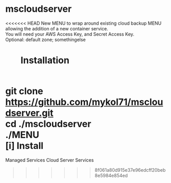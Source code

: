 # mscloudserver
<<<<<<< HEAD
New MENU to wrap around existing cloud backup MENU allowing the addition of a new container service.<br>
You will need your AWS Access Key, and Secret Access Key.<br>
Optional: default zone; somethingelse<br>

<b><ul>Installation</ul></b><br>
git clone https://github.com/mykol71/mscloudserver.git<br>
cd ./mscloudserver<br>
./MENU<br>
[i] Install<br>
=======
Managed Services Cloud Server Services
>>>>>>> 8f061a80d915e37e96edcff20beb8e5984e854ed
